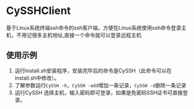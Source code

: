 # CySSHClient
基于Linux系统终端ssh命令的ssh客户端，方便在Linux系统使用ssh命令登录主机，不用记很多主机地址,直接一个命令就可以登录远程主机
## 使用示例
1.	运行install.sh安装程序，安装完毕后的命令是CySSH（此命令可以在install.sh中修改）。
2.	了解参数运行`CySSH -h`，`CySSH -add`增加一条记录，`CySSH -d`删除一条记录
3.	运行CySSH 选择主机，输入密码即可登录，如果是免密码SSH证书可直接登录。  
